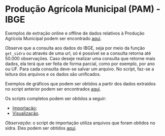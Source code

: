 # Produção Agrícola Municipal (PAM) - IBGE

Exemplos de extração online e offline de dados relativos à Produção Agrícola Municipal podem ser encontrado  [aqui](https://github.com/FundacaoJoaoPinheiro/R/blob/main/PAM/PAM_importacao.md). 

Observe que a consulta aos dados do IBGE, seja por meio da função `get_sidra` ou através de uma url, só é possível se a consulta retorna até 50.000 observações. Caso deseje realizar uma consulta que retorne mais dados, ela terá que ser feita de forma parcial, como por exemplo, por ano ou UF. Para cada consulta deve-se salvar um arquivo. No script, faz-se a leitura dos arquivos e os dados são unificados.

Exemplos de gráficos que podem ser obtidos a partir dos dados extraídos no script anterior podem ser encontrados [aqui](https://github.com/FundacaoJoaoPinheiro/R/blob/main/PAM/PAM_visualizacao.md).

Os scripts completos podem ser obtidos a seguir:

  * [Importação](https://github.com/FundacaoJoaoPinheiro/R/blob/main/PAM/PAM_importacao.R);
  * [Visualização](https://github.com/FundacaoJoaoPinheiro/R/blob/main/PAM/PAM_visualizacao.R).

*Observação*: o script de importação utiliza arquivos que foram obtidos no sidra. Eles podem ser obtidos [aqui](https://drive.google.com/file/d/1oP2fNwh_XjzKqgqeei-voXhfEv_3U-az/view?usp=sharing).
